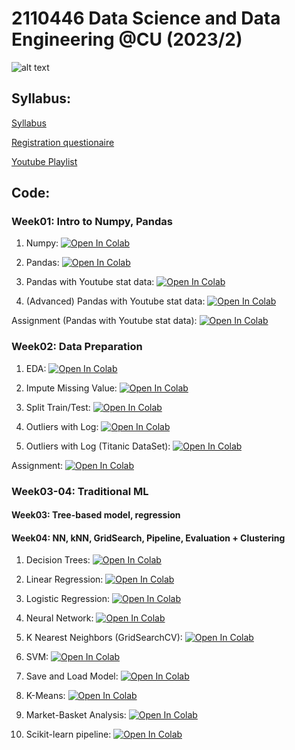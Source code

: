 # 2110446 Data Science and Data Engineering @CU (2023/2)

![alt text](https://github.com/pvateekul/2110446_DSDE_2023s2/blob/fe7d455e96bcdbd5b9a559c133c18452d0b4de15/img/meme-5.png "join ds")

## Syllabus:

[Syllabus](https://docs.google.com/document/d/1_4rCDzA0KwgGOh7CJ1s743QgCGgYW5lITbyRDdr1LoM/edit?usp=sharing)

[Registration questionaire](https://docs.google.com/forms/d/e/1FAIpQLScyiKFawV3Yj1F6nt4t9we37GxGMmiPqOanYbLExlEsUSRsOQ/viewform)

[Youtube Playlist](https://www.youtube.com/playlist?list=PLvso6gxDmsESeseoI8Bo3EVIBEFgZvW1c)

## Code:

### Week01: Intro to Numpy, Pandas

1. Numpy: [![Open In Colab](https://raw.githubusercontent.com/pvateekul/2110531_DSDE_2023s1/main/img/colab-badge.svg)](https://colab.research.google.com/github/pvateekul/2110531_DSDE_2023s1/blob/main/code/Week01_Intro_Pandas/1_Numpy.ipynb)

2. Pandas: [![Open In Colab](https://raw.githubusercontent.com/pvateekul/2110531_DSDE_2023s1/main/img/colab-badge.svg)](https://colab.research.google.com/drive/1OfAxmzIkMEwaDbgKGSWIrUID5JalTqT7#scrollTo=ezoEs7UliHFh)

3. Pandas with Youtube stat data: [![Open In Colab](https://raw.githubusercontent.com/pvateekul/2110531_DSDE_2023s1/main/img/colab-badge.svg)](https://colab.research.google.com/github/pvateekul/2110531_DSDE_2023s1/blob/main/code/Week01_Intro_Pandas/3_Pandas_(Data_Set_Trending_YouTube_Video_Statistics).ipynb)

4. (Advanced) Pandas with Youtube stat data: [![Open In Colab](https://raw.githubusercontent.com/pvateekul/2110531_DSDE_2023s1/main/img/colab-badge.svg)](https://colab.research.google.com/github/pvateekul/2110531_DSDE_2023s1/blob/main/code/Week01_Intro_Pandas/4_Advanced_Pandas_(Data_Set_Trending_YouTube_Video_Statistics).ipynb)

Assignment (Pandas with Youtube stat data): [![Open In Colab](https://raw.githubusercontent.com/pvateekul/2110531_DSDE_2023s1/main/img/colab-badge.svg)](https://colab.research.google.com/github/pvateekul/2110531_DSDE_2023s1/blob/main/code/Week01_Intro_Pandas/5_PandasAssignment.ipynb)

### Week02: Data Preparation

1. EDA: [![Open In Colab](https://raw.githubusercontent.com/pvateekul/2110446_DSDE_2023s2/main/img/colab-badge.svg)](https://colab.research.google.com/github/pvateekul/2110446_DSDE_2023s2/blob/main/code/Week02_DataPrep/Lab1_LoansDataSet.ipynb)

2. Impute Missing Value: [![Open In Colab](https://raw.githubusercontent.com/pvateekul/2110446_DSDE_2023s2/main/img/colab-badge.svg)](https://colab.research.google.com/github/pvateekul/2110446_DSDE_2023s2/blob/main/code/Week02_DataPrep/Lab2_ImputeMissingValue.ipynb)

3. Split Train/Test: [![Open In Colab](https://raw.githubusercontent.com/pvateekul/2110446_DSDE_2023s2/main/img/colab-badge.svg)](https://colab.research.google.com/github/pvateekul/2110446_DSDE_2023s2/blob/main/code/Week02_DataPrep/Lab3_SplitTrainTest.ipynb)

4. Outliers with Log: [![Open In Colab](https://raw.githubusercontent.com/pvateekul/2110446_DSDE_2023s2/main/img/colab-badge.svg)](https://colab.research.google.com/github/pvateekul/2110446_DSDE_2023s2/blob/main/code/Week02_DataPrep/Lab4_Outliers_Titanic.ipynb)

5. Outliers with Log (Titanic DataSet): [![Open In Colab](https://raw.githubusercontent.com/pvateekul/2110446_DSDE_2023s2/main/img/colab-badge.svg)](https://colab.research.google.com/github/pvateekul/2110446_DSDE_2023s2/blob/main/code/Week02_DataPrep/Lab5_Outliers_Boston_(optional).ipynb)

Assignment: [![Open In Colab](https://raw.githubusercontent.com/pvateekul/2110446_DSDE_2023s2/main/img/colab-badge.svg)](https://colab.research.google.com/github/pvateekul/2110446_DSDE_2023s2/blob/main/code/Week02_DataPrep/Assignment2_TitanicDataPrep_ToStudent.ipynb) 

### Week03-04: Traditional ML
#### Week03: Tree-based model, regression
#### Week04: NN, kNN, GridSearch, Pipeline, Evaluation + Clustering

1. Decision Trees: [![Open In Colab](https://raw.githubusercontent.com/pvateekul/2110446_DSDE_2023s2/main/img/colab-badge.svg)](https://colab.research.google.com/github/pvateekul/2110531_DSDE_2023s1/blob/main/code/Week03_ML/1_Decision_Trees_Random_Forests_v3.ipynb)

2. Linear Regression: [![Open In Colab](https://raw.githubusercontent.com/pvateekul/2110446_DSDE_2023s2/main/img/colab-badge.svg)](https://colab.research.google.com/github/pvateekul/2110531_DSDE_2023s1/blob/main/code/Week03_ML/2_Linear_Regression_v2.ipynb)

3. Logistic Regression: [![Open In Colab](https://raw.githubusercontent.com/pvateekul/2110446_DSDE_2023s2/main/img/colab-badge.svg)](https://colab.research.google.com/github/pvateekul/2110531_DSDE_2023s1/blob/main/code/Week03_ML/3_Logistic_Regression_v2.ipynb)

4. Neural Network: [![Open In Colab](https://raw.githubusercontent.com/pvateekul/2110446_DSDE_2023s2/main/img/colab-badge.svg)](https://colab.research.google.com/github/pvateekul/2110531_DSDE_2023s1/blob/main/code/Week03_ML/4_Neural_Network_v3.ipynb)

5. K Nearest Neighbors (GridSearchCV): [![Open In Colab](https://raw.githubusercontent.com/pvateekul/2110446_DSDE_2023s2/main/img/colab-badge.svg)](https://colab.research.google.com/github/pvateekul/2110531_DSDE_2023s1/blob/main/code/Week03_ML/5_K_Nearest_Neighbors_v2.ipynb)

6. SVM: [![Open In Colab](https://raw.githubusercontent.com/pvateekul/2110446_DSDE_2023s2/main/img/colab-badge.svg)](https://colab.research.google.com/github/pvateekul/2110531_DSDE_2023s1/blob/main/code/Week03_ML/6_Support_Vector_Machine_v2.ipynb)

7. Save and Load Model: [![Open In Colab](https://raw.githubusercontent.com/pvateekul/2110446_DSDE_2023s2/main/img/colab-badge.svg)](https://colab.research.google.com/github/pvateekul/2110531_DSDE_2023s1/blob/main/code/Week03_ML/7_Save_Load_Model_v2.ipynb)

8. K-Means: [![Open In Colab](https://raw.githubusercontent.com/pvateekul/2110446_DSDE_2023s2/main/img/colab-badge.svg)](https://colab.research.google.com/github/pvateekul/2110531_DSDE_2023s1/blob/main/code/Week03_ML/8_K_Means_Clustering_v2.ipynb)

9. Market-Basket Analysis: [![Open In Colab](https://raw.githubusercontent.com/pvateekul/2110446_DSDE_2023s2/main/img/colab-badge.svg)](https://colab.research.google.com/github/pvateekul/2110531_DSDE_2023s1/blob/main/code/Week03_ML/9_Market_Basket_Intro_v2.ipynb)

10. Scikit-learn pipeline: [![Open In Colab](https://raw.githubusercontent.com/pvateekul/2110446_DSDE_2023s2/main/img/colab-badge.svg)](https://colab.research.google.com/github/pvateekul/2110531_DSDE_2023s1/blob/main/code/Week03_ML/3_Logistic_Regression_v2.ipynb)


<!--- comment ---!>
